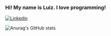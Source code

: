 ### Hi! My name is Luiz. I love programming!

[![Linkedin](https://img.shields.io/badge/LinkedIn-0077B5?style=for-the-badge&logo=linkedin&logoColor=white)](linkedin.com/in/luizgabrielwojtovicz)

![Anurag's GitHub stats](https://github-readme-stats.vercel.app/api?username=LuizGabrielWojtovicz&show_icons=true&theme=gradient)



